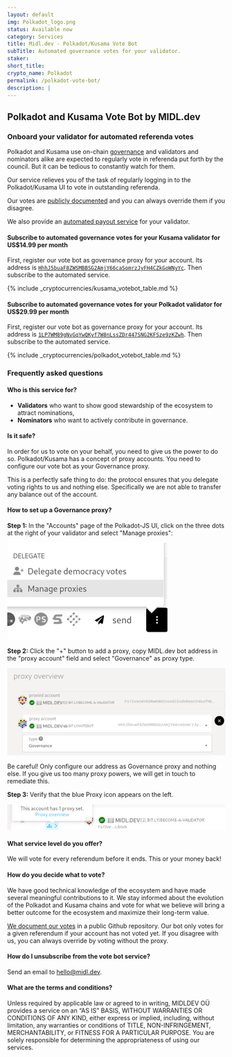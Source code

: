 ```yaml
---
layout: default
img: Polkadot_logo.png
status: Available now
category: Services
title: Midl.dev - Polkadot/Kusama Vote Bot
subTitle: Automated governance votes for your validator.
staker: 
short_title: 
crypto_name: Polkadot
permalink: /polkadot-vote-bot/
description: | 
---
```


<h2>Polkadot and Kusama Vote Bot by MIDL.dev</h2>
<h3>Onboard your validator for automated referenda votes</h3>
<p>Polkadot and Kusama use on-chain <a href="https://polkassembly.io" target="_blank">governance</a> and validators and nominators alike are expected to regularly vote in referenda put forth by the council. But it can be tedious to constantly watch for them.</p>
<p>Our service relieves you of the task of regularly logging in to the Polkadot/Kusama UI to vote in outstanding referenda.</p>
<p>Our votes are <a href="https://github.com/midl-dev/dotsama-votes" target="_blank">publicly documented</a> and you can always override them if you disagree.</p>
<p>We also provide an <a href="/polkadot-automated-payouts"> automated payout service</a> for your validator.</p>

<h4>Subscribe to automated governance votes for your Kusama validator for US$14.99 per month</h4>
<p>First, register our vote bot as governance proxy for your account. Its address is 
<a href="https://kusama.subscan.io/account/HhhJ5buaF8ZWSMBBSG2AmjY66caSomrzJyFH4CZkGoWNyYc" target="_blank"><code>HhhJ5buaF8ZWSMBBSG2AmjY66caSomrzJyFH4CZkGoWNyYc</code></a>. Then subscribe to the automated service.</p>
{% include _cryptocurrencies/kusama_votebot_table.md %}
<h4>Subscribe to automated governance votes for your Polkadot validator for US$29.99 per month</h4>
<p>First, register our vote bot as governance proxy for your account. Its address is <a href="https://polkadot.subscan.io/account/1LP7WM89gNvGqYwQKyf7W8nLssZDr447SNG2KFSze9zKZwh" target="_blank"><code>1LP7WM89gNvGqYwQKyf7W8nLssZDr447SNG2KFSze9zKZwh</code></a>. Then subscribe to the automated service.</p>
{% include _cryptocurrencies/polkadot_votebot_table.md %}

<h3>Frequently asked questions</h3>
<h4>Who is this service for?</h4>
<ul><li><b>Validators</b> who want to show good stewardship of the ecosystem to attract nominations,</li>
<li><b>Nominators</b> who want to actively contribute in governance.</li>
</ul>
<h4>Is it safe?</h4>
<p>In order for us to vote on your behalf, you need to give us the power to do so. Polkadot/Kusama has a concept of proxy accounts. You need to configure our vote bot as your Governance proxy.</p>
<p>This is a perfectly safe thing to do: the protocol ensures that you delegate voting rights to us and nothing else. Specifically we are not able to transfer any balance out of the account.</p>
<h4>How to set up a Governance proxy?</h4>
<p><b>Step 1:</b> In the "Accounts" page of the Polkadot-JS UI, click on the three dots at the right of your validator and select "Manage proxies":</p>
<p><img src="/img/services/votebot/00.png"/></p>
<p><b>Step 2:</b> Click the "+" button to add a proxy, copy MIDL.dev bot address in the "proxy account" field and select "Governance" as proxy type.</p>
<p><img src="/img/services/votebot/01.png" width="600px"/></p>
<p>Be careful! Only configure our address as Governance proxy and nothing else. If you give us too many proxy powers, we will get in touch to remediate this.</p>
<p><b>Step 3:</b> Verify that the blue Proxy icon appears on the left.</p>
<p><img src="/img/services/votebot/02.png" width="600px"/></p>
<h4>What service level do you offer?</h4>
<p>We will vote for every referendum before it ends. This or your money back!</p>
<h4>How do you decide what to vote?</h4>
<p>We have good technical knowledge of the ecosystem and have made several meaningful contributions to it. We stay informed about the evolution of the Polkadot and Kusama chains and vote for what we believe will bring a better outcome for the ecosystem and maximize their long-term value.</p>
<p><a href="https://github.com/midl-dev/dotsama-votes" target="_blank">We document our votes</a> in a public Github repository. Our bot only votes for a given referendum if your account has not voted yet. If you disagree with us, you can always override by voting without the proxy.</p>
<h4>How do I unsubscribe from the vote bot service?</h4>
<p>Send an email to <a href="mailto:hello@midl.dev">hello@midl.dev</a>.</p>
<h4>What are the terms and conditions?</h4>
<p>Unless required by applicable law or agreed to in writing, MIDLDEV OÜ provides a service on an “AS IS” BASIS, WITHOUT WARRANTIES OR CONDITIONS OF ANY KIND, either express or implied, including, without limitation, any warranties or conditions of TITLE, NON-INFRINGEMENT, MERCHANTABILITY, or FITNESS FOR A PARTICULAR PURPOSE. You are solely responsible for determining the appropriateness of using our services.</p>

